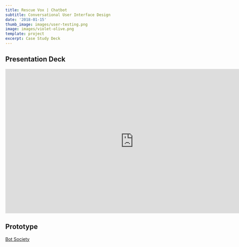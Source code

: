 ```yaml
---
title: Rescue Vox | Chatbot
subtitle: Conversational User Interface Design
date: '2018-01-15'
thumb_image: images/user-testing.png
image: images/violet-olive.png
template: project
excerpt: Case Study Deck
---
```

## Presentation Deck
<iframe style="border: 1px solid rgba(0, 0, 0, 0.1);" width="800" height="450" src="https://www.figma.com/embed?embed_host=share&url=https%3A%2F%2Fwww.figma.com%2Fproto%2FU3jVdfCX8WJPWcNPRdmlow%2FRescue-Vox-Chatbot%3Fnode-id%3D1%253A339%26viewport%3D878%252C434%252C0.057920780032873154%26scaling%3Dcontain" allowfullscreen></iframe>

## Prototype
[Bot Society](https://app.botsociety.io/2.0/designs/5fd056d41094cb4bbd86535d?m=interactive)
